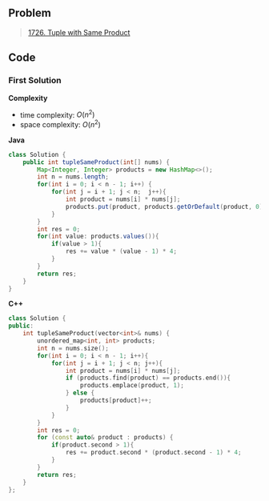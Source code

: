 ## Problem

> [1726. Tuple with Same Product](https://leetcode.cn/problems/tuple-with-same-product/)

## Code

### First Solution

**Complexity**

- time complexity: $O(n^2)$
- space complexity: $O(n^2)$

**Java**

```java
class Solution {
    public int tupleSameProduct(int[] nums) {
        Map<Integer, Integer> products = new HashMap<>();
        int n = nums.length;
        for(int i = 0; i < n - 1; i++) {
            for(int j = i + 1; j < n;  j++){
                int product = nums[i] * nums[j];
                products.put(product, products.getOrDefault(product, 0) + 1);
            }
        }
        int res = 0;
        for(int value: products.values()){
            if(value > 1){
                res += value * (value - 1) * 4;
            }
        }
        return res;
    }
}
```

**C++**

```c++
class Solution {
public:
    int tupleSameProduct(vector<int>& nums) {
        unordered_map<int, int> products;
        int n = nums.size();
        for(int i = 0; i < n - 1; i++){
            for(int j = i + 1; j < n; j++){
                int product = nums[i] * nums[j];
                if (products.find(product) == products.end()){
                    products.emplace(product, 1);
                } else {
                    products[product]++;
                }
            }
        }
        int res = 0;
        for (const auto& product : products) {
            if(product.second > 1){
                res += product.second * (product.second - 1) * 4;
            }
        }
        return res;
    }
};
```

  